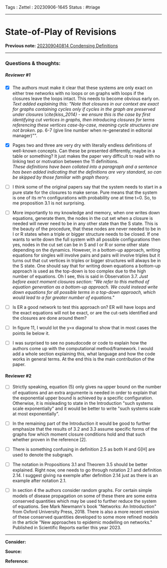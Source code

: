 Tags :
Zettel :  20230906-1645
Status : #triage 

-----

# State-of-Play of Revisions

**Previous note:** [202309040814 Condensing Definitions](202309040814%20Condensing%20Definitions.md)

-----

### Questions & thoughts:

##### Reviewer #1

 - [x] The authors must make it clear that these systems are only exact on either tree networks with no loops or on graphs with loops if the closures leave the loops intact. This needs to become obvious early on. 
*Text added explaining this: "Note that closures in our context are exact for graphs containing cycles only if cycles in the graph are preserved under closures \cite{kiss_2014} - we ensure this is the case by first identifying cut vertices in graphs, then introducing closures for terms referencing these vertices case-by-case, meaning cycle structures are not broken.* pp. 6-7 (give line number when re-generated in editorial manager)"".
 - [x] Pages two and three are very dry with literally endless definitions of well-known concepts. Can these be presented differently, maybe in a table or something? It just makes the paper very difficult to read with no linking text or motivation between the 11 definitions.  
*These definitions have been collated into a paragraph and a sentence has been added indicating that the definitions are very standard, so can be skipped by those familiar with graph theory.*
 - [ ] I think some of the original papers say that the system needs to start in a pure state for the closures to make sense. Pure means that the system is one of its m^n configurations with probability one at time t=0. So, to me proposition 3.1 is not surprising.  
 - [ ] More importantly to my knowledge and memory, when one writes down equations, generate them, the nodes in the cut set when a closure is needed will never need to be in any other state than the S state. This is the beauty of the procedure, that these nodes are never needed to be in I or R states when a triple or bigger structure needs to be closed. If one wants to write down the full system with all possible configurations then yes, nodes in the cut set can be in S and I or R or some other state depending on the dynamics. However, in a bottom-up approach, writing equations for singles will involve pairs and pairs will involve triples but it turns out that cut vertices in triples or bigger structures will always be in the S state. One should say that for writing down equations a bottom-up approach is used as the top-down is too complex due to the high number of equations. Oh I see, this is said in Observation 3.7. 
*Just before exact moment closures section: "We refer to this method of equation generation as a bottom-up approach. We could instead write down equations for all possible terms in a top-down approach, which would lead to a far greater number of equations."*
 - [ ] Is ER a good network to test this approach on? ER will have loops and the exact equations will not be exact, or are the cut-sets identified and the closures are done around them?  
 - [ ] In figure 11, I would lot the y=x diagonal to show that in most cases the points lie below it.  
 - [ ] I was surprised to see no pseudocode or code to explain how the authors come up with the computational method/framework. I would add a whole section explaining this, what language and how the code works in general terms. At the end this is the main contribution of the paper. 
  
  
#### Reviewer #2
 - [ ] Strictly speaking, equation (5) only gives na upper bound on the number of equations and an extra argumente is needed in order to explain that the exponential upper bound is achieved by a specific configuration. Otherwise, it is misleading to state in the Introduction "such systems scale exponentially" and it would be better to write "such systems scale at most exponentially".  
 - [ ] In the remaining part of the Introduction it would be good to further emphasize that the results of 3.2 and 3.3 assume specific forms of the graphs fow which moment closure conditions hold and that such whether proven in the reference [2].  
 - [ ] There is something confusing in definition 2.5 as both H and G[H] are used to denote the subgraph.  
 - [ ] The notation in Propositions 3.1 and Theorem 3.5 should be better explained. Right now, one needs to go through notation 2.1 and definition 2.14. I suggest giving na exemple after definition 2.14 just as there is an example after notation 2.1.  
 - [ ] In section 4 the authors consider random graphs. For certain simple models of disease propagation on some of these there are some extra conserved quantities which may be used to further reduce the system of equations. See Mark Newmann's book "Networks: An Introduction" from Oxford University Press, 2018. There is also a more recent version of these conserved quantities developed to some more refined models in the article "New approaches to epidemic modelling on networks." Published in Scientific Reports earlier this year 2023.  



-----
 
**Consider:**


**Source:** 


**Reference:** 
